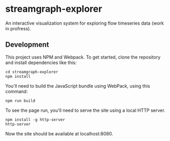 # streamgraph-explorer

An interactive visualization system for exploring flow timeseries data (work in profress).

## Development

This project uses NPM and Webpack. To get started, clone the repository and install dependencies like this:

```
cd streamgraph-explorer
npm install
```

You'll need to build the JavaScript bundle using WebPack, using this command:

```
npm run build
```

To see the page run, you'll need to serve the site using a local HTTP server.

```
npm install -g http-server
http-server
```

Now the site should be available at localhost:8080.
